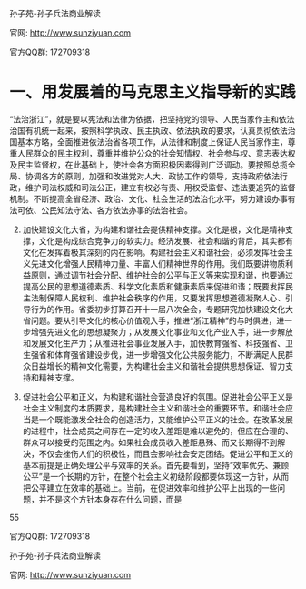 孙子苑-孙子兵法商业解读

官网: http://www.sunziyuan.com

官方QQ群: 172709318

# 一、用发展着的马克思主义指导新的实践

“法治浙江”，就是要以宪法和法律为依据，把坚持党的领导、人民当家作主和依法治国有机统一起来，按照科学执政、民主执政、依法执政的要求，认真贯彻依法治国基本方略，全面推进依法治省各项工作，从法律和制度上保证人民当家作主，尊重人民群众的民主权利，尊重并维护公众的社会知情权、社会参与权、意志表达权及民主监督权，在此基础上，使社会各方面积极因素得到广泛调动。要按照总揽全局、协调各方的原则，加强和改进党对人大、政协工作的领导，支持政府依法行政，维护司法权威和司法公正，建立有权必有责、用权受监督、违法要追究的监督机制。不断提高全省经济、政治、文化、社会生活的法治化水平，努力建设办事有法可依、公民知法守法、各方依法办事的法治社会。

2. 加快建设文化大省，为构建和谐社会提供精神支撑。文化是根，文化是精神支撑，文化是构成综合竞争力的软实力。经济发展、社会和谐的背后，其实都有文化在发挥着极其深刻的内在影响。构建社会主义和谐社会，必须发挥社会主义先进文化增强人民精神力量、丰富人们精神世界的作用。我们既要讲物质利益原则，通过调节社会分配、维护社会的公平与正义等来实现和谐，也要通过提高公民的思想道德素质、科学文化素质和健康素质来促进和谐；既要发挥民主法制保障人民权利、维护社会秩序的作用，又要发挥思想道德凝聚人心、引导行为的作用。省委初步打算召开十一届八次全会，专题研究加快建设文化大省问题。要从引导文化的核心价值观入手，推进“浙江精神”的与时俱进，进一步增强先进文化的思想凝聚力；从发展文化事业和文化产业入手，进一步解放和发展文化生产力；从推进社会事业发展入手，加快教育强省、科技强省、卫生强省和体育强省建设步伐，进一步增强文化公共服务能力，不断满足人民群众日益增长的精神文化需要，为构建社会主义和谐社会提供思想保证、智力支持和精神支撑。

3. 促进社会公平和正义，为构建和谐社会营造良好的氛围。促进社会公平正义是社会主义制度的本质要求，是构建社会主义和谐社会的重要环节。和谐社会应当是一个既能激发全社会的创造活力，又能维护公平正义的社会。在改革发展的进程中，社会成员之间存在一定的收入差距是难以避免的，但应在合理的、群众可以接受的范围之内。如果社会成员收入差距悬殊、而又长期得不到解决，不仅会挫伤人们的积极性，而且会影响社会安定团结。促进公平和正义的基本前提是正确处理公平与效率的关系。首先要看到，坚持“效率优先、兼顾公平”是一个长期的方针，在整个社会主义初级阶段都要体现这一方针，从而把公平建立在效率的基础上。当前，在促进效率和维护公平上出现的一些问题，并不是这个方针本身存在什么问题，而是

55

官方QQ群: 172709318

孙子苑-孙子兵法商业解读

官网: http://www.sunziyuan.com